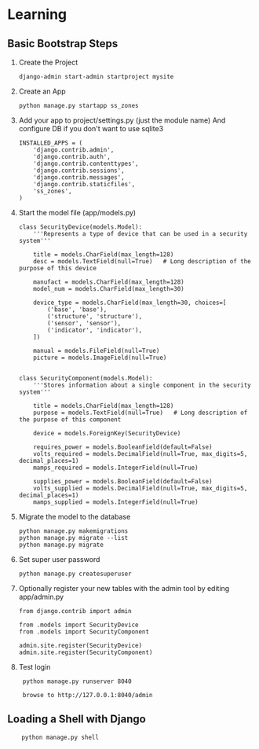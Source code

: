Learning
========


Basic Bootstrap Steps
---------------------

 1. Create the Project
 
        django-admin start-admin startproject mysite
    
 2. Create an App
 
        python manage.py startapp ss_zones
    
 3. Add your app to project/settings.py (just the module name)
    And configure DB if you don't want to use sqlite3
 
        INSTALLED_APPS = (
            'django.contrib.admin',
            'django.contrib.auth',
            'django.contrib.contenttypes',
            'django.contrib.sessions',
            'django.contrib.messages',
            'django.contrib.staticfiles',
            'ss_zones',
        ) 
    
 4. Start the model file (app/models.py)
   
        class SecurityDevice(models.Model):
            '''Represents a type of device that can be used in a security system'''
        
            title = models.CharField(max_length=128)
            desc = models.TextField(null=True)   # Long description of the purpose of this device
        
            manufact = models.CharField(max_length=128)
            model_num = models.CharField(max_length=30)
        
            device_type = models.CharField(max_length=30, choices=[
                ('base', 'base'),
                ('structure', 'structure'),
                ('sensor', 'sensor'),
                ('indicator', 'indicator'),
            ])
        
            manual = models.FileField(null=True)
            picture = models.ImageField(null=True)
    
    
        class SecurityComponent(models.Model):
            '''Stores information about a single component in the security system'''
        
            title = models.CharField(max_length=128)
            purpose = models.TextField(null=True)   # Long description of the purpose of this component
        
            device = models.ForeignKey(SecurityDevice)
        
            requires_power = models.BooleanField(default=False)
            volts_required = models.DecimalField(null=True, max_digits=5, decimal_places=1)
            mamps_required = models.IntegerField(null=True)
        
            supplies_power = models.BooleanField(default=False)
            volts_supplied = models.DecimalField(null=True, max_digits=5, decimal_places=1)
            mamps_supplied = models.IntegerField(null=True)
            
 5. Migrate the model to the database
 
        python manage.py makemigrations
        python manage.py migrate --list
        python manage.py migrate
      
 6. Set super user password
 
        python manage.py createsuperuser
        
 7. Optionally register your new tables with the admin tool by editing app/admin.py
 
        from django.contrib import admin
        
        from .models import SecurityDevice
        from .models import SecurityComponent
        
        admin.site.register(SecurityDevice)
        admin.site.register(SecurityComponent) 
        
 8. Test login
 
         python manage.py runserver 8040
         
         browse to http://127.0.0.1:8040/admin
         
        
Loading a Shell with Django
---------------------------

        python manage.py shell